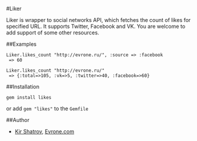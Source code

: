 #Liker

Liker is wrapper to social networks API, which fetches the count of likes for specified URL. It supports Twitter, Facebook and VK. You are welcome to add support of some other resources.

##Examples

    Liker.likes_count "http://evrone.ru/", :source => :facebook
     => 60
     
    Liker.likes_count "http://evrone.ru/"
     => {:total=>105, :vk=>5, :twitter=>40, :facebook=>60}

##Installation

```gem install likes```

or add `gem "likes"` to the `Gemfile`

##Author

* [Kir Shatrov](https://github.com/kirs/), [Evrone.com](http://evrone.com)